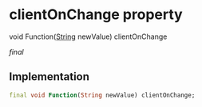 


# clientOnChange property






void Function([String](https://api.flutter.dev/flutter/dart-core/String-class.html) newValue) clientOnChange
  
_final_






## Implementation

```dart
final void Function(String newValue) clientOnChange;


```







